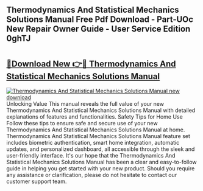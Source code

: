 ## Thermodynamics And Statistical Mechanics Solutions Manual Free Pdf Download - Part-UOc New Repair Owner Guide - User Service Edition 0ghTJ

# <h2><a href="http://bc81904.oget.top/?id=Thermodynamics+And+Statistical+Mechanics+Solutions+Manual">🔗Download New 👉🔴 Thermodynamics And Statistical Mechanics Solutions Manual</a></h2>

[![Thermodynamics And Statistical Mechanics Solutions Manual new download](https://i.imgur.com/5g1atiW.png)](http://bc81904.oget.top/?id=Thermodynamics+And+Statistical+Mechanics+Solutions+Manual)
Unlocking Value This manual reveals the full value of your new Thermodynamics And Statistical Mechanics Solutions Manual with detailed explanations of features and functionalities. Safety Tips for Home Use Follow these tips to ensure safe and secure use of your new Thermodynamics And Statistical Mechanics Solutions Manual at home. Thermodynamics And Statistical Mechanics Solutions Manual feature set includes biometric authentication, smart home integration, automatic updates, and personalized dashboard, all accessible through the sleek and user-friendly interface. It's our hope that the Thermodynamics And Statistical Mechanics Solutions Manual has been a clear and easy-to-follow guide in helping you get started with your new product. Should you require any assistance or clarification, please do not hesitate to contact our customer support team.

